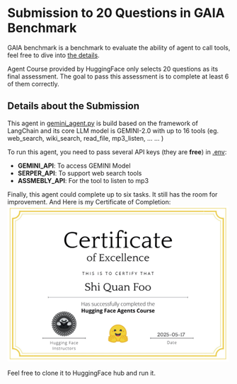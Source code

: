 # Submission to 20 Questions in GAIA Benchmark
GAIA benchmark is a benchmark to evaluate the ability of agent to call tools, feel free to dive into [the details](https://openreview.net/forum?id=fibxvahvs3).

Agent Course provided by HuggingFace only selects 20 questions as its final assessment. The goal to pass this assessment is to complete at least 6 of them correctly.

## <b>Details about the Submission</b>

This agent in [gemini_agent.py](./gemini_agent.py) is build based on the framework of LangChain and its core LLM model is GEMINI-2.0 with up to 16 tools (eg. web_search, wiki_search, read_file, mp3_listen, ... ... )

To run this agent, you need to pass several API keys (they are <b>free</b>) in [.env](./env): 
- <b>GEMINI_API</b>: To access GEMINI Model
- <b>SERPER_API</b>: To support web search tools
- <b>ASSMEBLY_API</b>: For the tool to listen to mp3

Finally, this agent could complete up to six tasks. It still has the room for improvement. And Here is my Certificate of Completion:
<img src='certificate.jpg' width=500>

Feel free to clone it to HuggingFace hub and run it. 
